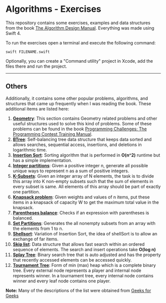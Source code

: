 # Algorithms - Exercises

This repository contains some exercises, examples and data structures from the book [The Algorithm Design Manual](https://www.amazon.com.mx/Algorithm-Design-Manual-Steve-Skiena/dp/1848000693/). Everything was made using Swift 4.  

To run the exercises open a terminal and execute the following command:

```
swift FILENAME.swift
```

Optionally, you can create a "Command utility" project in Xcode, add the files there and run the project.

---

## Others

Additionally, it contains some other popular problems, algorithms, and structures that came up frequently when I was reading the book. These additional items are listed here:
1. **[Geometry](Others/Geometry)**: This section contains Geometry related problems and other useful structures used to solve this kind of problems. Some of these problems can be found in the book [Programming Challenges: The Programming Contest Training Manual](https://www.amazon.com.mx/Programming-Challenges-Contest-Training-Manual/dp/0387001638).
2. **[BTree](Others/BTree.swift)**: Self-balancing tree data structure that keeps data sorted and allows searches, sequential access, insertions, and deletions in logarithmic time.
3. **[Insertion Sort](Others/InsertionSort.swift)**: Sorting algorithm that is performed in **O(n^2)** runtime but has a simple implementation.
4. **[Integer partitions](Others/IntegerPartition.swift)**: Given a positive integer n, generate all possible unique ways to represent n as a sum of positive integers. 
5. **[K-Subsets](Others/KSubsets.swift)**: Given an integer array of N elements, the task is to divide this array into K non-empty subsets such that the sum of elements in every subset is same. All elements of this array should be part of exactly one partition.
6. **[Knapsack problem](Others/KnapsackProblem.swift)**:  Given weights and values of n items, put these items in a knapsack of capacity W to get the maximum total value in the knapsack.
7. **[Parentheses balance](Others/ParenthesesBalance.swift)**: Checks if an expression with parentheses is balanced.
8. **[Set Partitions](Others/SetPartitions.swift)**: Generates the all nonempty subsets from an array with the elements from 1 to n.
9. **[Shellsort](Others/Shellsort.swift)**: Variation of Insertion Sort, the idea of shellSort is to allow an exchange of far items.
10. **[Skip list](Others/SkipList.swift)**: Data structure that allows fast search within an ordered sequence of elements.  The search and insert operations take **O(log n)**
11. **[Splay Tree](Others/SplayTree.swift)**: Binary search tree that is auto adjusted and has the property that recently accessed elements can be accessed quickly.
12. **[Tournament Tree](Others/TournamentTree.swift)**:  Form of min (max) heap which is a complete binary tree. Every external node represents a player and internal node represents winner. In a tournament tree, every internal node contains winner and every leaf node contains one player.  

**Note:** Many of the descriptions of the list were obtained from [Geeks for Geeks](https://www.geeksforgeeks.org)
